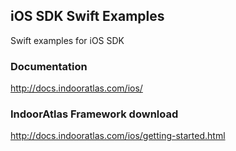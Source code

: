 
## iOS SDK Swift Examples
Swift examples for iOS SDK

### Documentation

http://docs.indooratlas.com/ios/

### IndoorAtlas Framework download

http://docs.indooratlas.com/ios/getting-started.html
